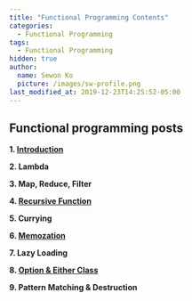 ```yaml
---
title: "Functional Programming Contents"
categories:
  - Functional Programming
tags:
  - Functional Programming
hidden: true
author:
  name: Sewon Ko
  picture: /images/sw-profile.png
last_modified_at: 2019-12-23T14:25:52-05:00
---
```


## Functional programming posts

**1. [Introduction](https://dream365.github.io/functional%20programming/fp-introduction/)**  

**2. Lambda**  

**3. Map, Reduce, Filter**  

**4. [Recursive Function](https://dream365.github.io/functional%20programming/fp-recursive-function/)**  

**5. Currying**  

**6. [Memozation](https://dream365.github.io/functional%20programming/fp-memoization/)**  

**7. Lazy Loading**  

**8. [Option & Either Class](https://dream365.github.io/functional%20programming/fp-option-either/)**  

**9. Pattern Matching & Destruction**  


